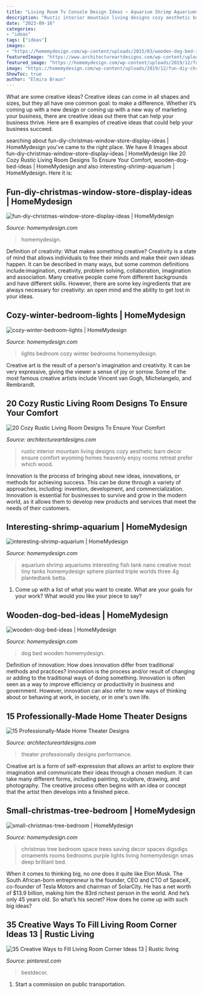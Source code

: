 ```yaml
---
title: "Living Room Tv Console Design Ideas ~ Aquarium Shrimp Aquariums Interesting Fish Tank Nano Creative Most Tiny Tanks Homemydesign Sphere Planted Triple Worlds Three 4g Plantedtank Betta"
description: "Rustic interior mountain living designs cozy aesthetic barn decor ensure comfort wyoming homes heavenly enjoy rooms retreat prefer which wood"
date: "2023-09-16"
categories:
- "ideas"
tags: ["ideas"]
images:
- "https://homemydesign.com/wp-content/uploads/2015/03/wooden-dog-bed-ideas.jpg"
featuredImage: "https://www.architectureartdesigns.com/wp-content/uploads/2015/01/20-Cozy-Rustic-Living-Room-Designs-To-Ensure-Your-Comfort-7-630x420.jpg"
featured_image: "https://homemydesign.com/wp-content/uploads/2019/12/fun-diy-christmas-window-store-display-ideas.jpg"
image: "https://homemydesign.com/wp-content/uploads/2019/12/fun-diy-christmas-window-store-display-ideas.jpg"
ShowToc: true
author: "Elmira Braun"
---
```



What are some creative ideas?
Creative ideas can come in all shapes and sizes, but they all have one common goal: to make a difference. Whether it’s coming up with a new design or coming up with a new way of marketing your business, there are creative ideas out there that can help your business thrive. Here are 6 examples of creative ideas that could help your business succeed.

	

		
searching about fun-diy-christmas-window-store-display-ideas | HomeMydesign you've came to the right place. We have 8 Images about fun-diy-christmas-window-store-display-ideas | HomeMydesign like 20 Cozy Rustic Living Room Designs To Ensure Your Comfort, wooden-dog-bed-ideas | HomeMydesign and also interesting-shrimp-aquarium | HomeMydesign. Here it is:
		
    
## Fun-diy-christmas-window-store-display-ideas | HomeMydesign

<img loading=lazy src="https://homemydesign.com/wp-content/uploads/2019/12/fun-diy-christmas-window-store-display-ideas.jpg" onerror="this.onerror=null;this.src='https://tse2.mm.bing.net/th?id=OIP.BklglxYY6Icn0P-i18tR7gHaLO&amp;pid=15.1';" alt="fun-diy-christmas-window-store-display-ideas | HomeMydesign">

_Source: homemydesign.com_

>homemydesign. 

	

Definition of creativity: What makes something creative?
Creativity is a state of mind that allows individuals to free their minds and make their own ideas happen. It can be described in many ways, but some common definitions include:imagination, creativity, problem solving, collaboration, imagination and association. 
Many creative people come from different backgrounds and have different skills. However, there are some key ingredients that are always necessary for creativity: an open mind and the ability to get lost in your ideas.

    
## Cozy-winter-bedroom-lights | HomeMydesign

<img loading=lazy src="https://homemydesign.com/wp-content/uploads/2014/06/cozy-winter-bedroom-lights.jpg" onerror="this.onerror=null;this.src='https://tse2.mm.bing.net/th?id=OIP.UcfApIb8vC4YwTfB8XbCeAHaKF&amp;pid=15.1';" alt="cozy-winter-bedroom-lights | HomeMydesign">

_Source: homemydesign.com_

>lights bedroom cozy winter bedrooms homemydesign. 

	

Creative art is the result of a person's imagination and creativity. It can be very expressive, giving the viewer a sense of joy or sorrow. Some of the most famous creative artists include Vincent van Gogh, Michelangelo, and Rembrandt.

    
## 20 Cozy Rustic Living Room Designs To Ensure Your Comfort

<img loading=lazy src="https://www.architectureartdesigns.com/wp-content/uploads/2015/01/20-Cozy-Rustic-Living-Room-Designs-To-Ensure-Your-Comfort-7-630x420.jpg" onerror="this.onerror=null;this.src='https://tse1.mm.bing.net/th?id=OIP.6x5PQksnYuDHc2X5_i3KnQHaE8&amp;pid=15.1';" alt="20 Cozy Rustic Living Room Designs To Ensure Your Comfort">

_Source: architectureartdesigns.com_

>rustic interior mountain living designs cozy aesthetic barn decor ensure comfort wyoming homes heavenly enjoy rooms retreat prefer which wood. 

	

Innovation is the process of bringing about new ideas, innovations, or methods for achieving success. This can be done through a variety of approaches, including: invention, development, and commercialization. Innovation is essential for businesses to survive and grow in the modern world, as it allows them to develop new products and services that meet the needs of their customers.

    
## Interesting-shrimp-aquarium | HomeMydesign

<img loading=lazy src="https://homemydesign.com/wp-content/uploads/2015/10/interesting-shrimp-aquarium.jpg" onerror="this.onerror=null;this.src='https://tse4.mm.bing.net/th?id=OIP.bpXkdjUS1aumoiVuwvoShwHaLG&amp;pid=15.1';" alt="interesting-shrimp-aquarium | HomeMydesign">

_Source: homemydesign.com_

>aquarium shrimp aquariums interesting fish tank nano creative most tiny tanks homemydesign sphere planted triple worlds three 4g plantedtank betta. 

	

1. Come up with a list of what you want to create. What are your goals for your work? What would you like your piece to say? 

    
## Wooden-dog-bed-ideas | HomeMydesign

<img loading=lazy src="https://homemydesign.com/wp-content/uploads/2015/03/wooden-dog-bed-ideas.jpg" onerror="this.onerror=null;this.src='https://tse2.mm.bing.net/th?id=OIP.XtTgMkvMMKrBZmpu4nEQ4gHaK_&amp;pid=15.1';" alt="wooden-dog-bed-ideas | HomeMydesign">

_Source: homemydesign.com_

>dog bed wooden homemydesign. 

	

Definition of innovation: How does innovation differ from traditional methods and practices?
Innovation is the process and/or result of changing or adding to the traditional ways of doing something. Innovation is often seen as a way to improve efficiency or productivity in business and government. However, innovation can also refer to new ways of thinking about or behaving at work, in society, or in one's own life.

    
## 15 Professionally-Made Home Theater Designs

<img loading=lazy src="https://www.architectureartdesigns.com/wp-content/uploads/2014/08/15-Professionally-Made-Home-Theater-Designs-12-630x504.jpg" onerror="this.onerror=null;this.src='https://tse4.mm.bing.net/th?id=OIP.3dQIh_DQQpDUEOXlLxA46wHaF7&amp;pid=15.1';" alt="15 Professionally-Made Home Theater Designs">

_Source: architectureartdesigns.com_

>theater professionally designs performance. 

	

Creative art is a form of self-expression that allows an artist to explore their imagination and communicate their ideas through a chosen medium. It can take many different forms, including painting, sculpture, drawing, and photography. The creative process often begins with an idea or concept that the artist then develops into a finished piece.

    
## Small-christmas-tree-bedroom | HomeMydesign

<img loading=lazy src="https://homemydesign.com/wp-content/uploads/2014/12/small-christmas-tree-bedroom.jpg" onerror="this.onerror=null;this.src='https://tse4.mm.bing.net/th?id=OIP.VPL8D4HyMzxwW8xEGhFg_gHaKH&amp;pid=15.1';" alt="small-christmas-tree-bedroom | HomeMydesign">

_Source: homemydesign.com_

>christmas tree bedroom space trees saving decor spaces digsdigs ornaments rooms bedrooms purple lights living homemydesign xmas deep brilliant bed. 

	

When it comes to thinking big, no one does it quite like Elon Musk. The South African-born entrepreneur is the founder, CEO and CTO of SpaceX, co-founder of Tesla Motors and chairman of SolarCity. He has a net worth of $13.9 billion, making him the 83rd richest person in the world. And he’s only 45 years old. So what’s his secret? How does he come up with such big ideas?

    
## 35 Creative Ways To Fill Living Room Corner Ideas 13 | Rustic Living

<img loading=lazy src="https://i.pinimg.com/736x/6d/93/13/6d9313a6e9806b3d3e2400692d56e50d.jpg" onerror="this.onerror=null;this.src='https://tse4.mm.bing.net/th?id=OIP.Vvl1ioWv-AIMo7v5cc6-hAHaLH&amp;pid=15.1';" alt="35 Creative Ways to Fill Living Room Corner Ideas 13 | Rustic living">

_Source: pinterest.com_

>bestdecor. 

	

1) Start a commission on public transportation.


